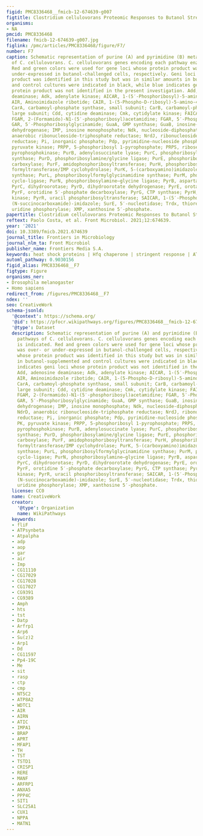 ```yaml
---
figid: PMC8336468__fmicb-12-674639-g007
figtitle: Clostridium cellulovorans Proteomic Responses to Butanol Stress
organisms:
- NA
pmcid: PMC8336468
filename: fmicb-12-674639-g007.jpg
figlink: /pmc/articles/PMC8336468/figure/F7/
number: F7
caption: Schematic representation of purine (A) and pyrimidine (B) metabolic pathways
  of C. cellulovorans. C. cellulovorans genes encoding each pathway enzyme is indicated.
  Red and green colors were used for gene loci whose protein product was over- or
  under-expressed in butanol-challenged cells, respectively. Geni loci whose protein
  product was identified in this study but was in similar amounts in butanol-supplemented
  and control cultures were indicated in black, while blue indicates geni loci whose
  protein product was not identified in the present investigation. Add, adenosine
  deaminase; Adk, adenylate kinase; AICAR, 1-(5′-Phosphoribosyl)-5-amino-4-imidazolecarboxamide;
  AIR, Aminoimidazole ribotide; CAIR, 1-(5-Phospho-D-ribosyl)-5-amino-4-imidazolecarboxylate;
  CarA, carbamoyl-phosphate synthase, small subunit; CarB, carbamoyl-phosphate synthase,
  large subunit; Cdd, cytidine deaminase; Cmk, cytidylate kinase; FAICAR, 1-(5′-Phosphoribosyl)-5-formamido-4-imidazolecarboxamide;
  FGAM, 2-(Formamido)-N1-(5′-phosphoribosyl)acetamidine; FGAR, 5′-Phosphoribosyl-N-formylglycinamide;
  GAR, 5′-Phosphoribosylglycinamide; GuaA, GMP synthase; GuaB, inosine-5′-monophosphate
  dehydrogenase; IMP, inosine monophosphate; Ndk, nucleoside-diphosphate kinase; NdrD,
  anaerobic ribonucleoside-triphosphate reductase; NrdJ, ribonucleoside-diphosphate
  reductase; Pi, inorganic phosphate; Pdp, pyrimidine-nucleoside phosphorylase; PK,
  pyruvate kinase; PRPP, 5-phosphoribosyl 1-pyrophosphate; PRPS, ribose-phosphate
  pyrophosphokinase; PurB, adenylosuccinate lyase; PurC, phosphoribosylaminoimidazole-succinocarboxamide
  synthase; PurD, phosphoribosylamine/glycine ligase; PurE, phosphoribosylaminoimidazole
  carboxylase; PurF, amidophosphoribosyltransferase; PurH, phosphoribosylaminoimidazolecarboxamide
  formyltransferase/IMP cyclohydrolase; PurK, 5-(carboxyamino)imidazole ribonucleotide
  synthase; PurL, phosphoribosylformylglycinamidine synthase; PurM, phosphoribosylformylglycinamidine
  cyclo-ligase; PurN, phosphoribosylamine–glycine ligase; PyrB, aspartate carbamoyltransferase;
  PyrC, dihydroorotase; PyrD, dihydroorotate dehydrogenase; PyrE, orotate phosphoribosyltransferase;
  PyrF, orotidine 5′-phosphate decarboxylase; PyrG, CTP synthase; PyrH, uridylate
  kinase; PyrR, uracil phosphoribosyltransferase; SAICAR, 1-(5′-Phosphoribosyl)-5-amino-4-
  (N-succinocarboxamide)-imidazole; SurE, 5′-nucleotidase; Trdx, thioredoxin; Udp,
  uridine phosphorylase; XMP, xanthosine 5′-phosphate.
papertitle: Clostridium cellulovorans Proteomic Responses to Butanol Stress.
reftext: Paolo Costa, et al. Front Microbiol. 2021;12:674639.
year: '2021'
doi: 10.3389/fmicb.2021.674639
journal_title: Frontiers in Microbiology
journal_nlm_ta: Front Microbiol
publisher_name: Frontiers Media S.A.
keywords: heat shock proteins | Hfq chaperone | stringent response | ATPase | butyrate
automl_pathway: 0.9030156
figid_alias: PMC8336468__F7
figtype: Figure
organisms_ner:
- Drosophila melanogaster
- Homo sapiens
redirect_from: /figures/PMC8336468__F7
ndex: ''
seo: CreativeWork
schema-jsonld:
  '@context': https://schema.org/
  '@id': https://pfocr.wikipathways.org/figures/PMC8336468__fmicb-12-674639-g007.html
  '@type': Dataset
  description: Schematic representation of purine (A) and pyrimidine (B) metabolic
    pathways of C. cellulovorans. C. cellulovorans genes encoding each pathway enzyme
    is indicated. Red and green colors were used for gene loci whose protein product
    was over- or under-expressed in butanol-challenged cells, respectively. Geni loci
    whose protein product was identified in this study but was in similar amounts
    in butanol-supplemented and control cultures were indicated in black, while blue
    indicates geni loci whose protein product was not identified in the present investigation.
    Add, adenosine deaminase; Adk, adenylate kinase; AICAR, 1-(5′-Phosphoribosyl)-5-amino-4-imidazolecarboxamide;
    AIR, Aminoimidazole ribotide; CAIR, 1-(5-Phospho-D-ribosyl)-5-amino-4-imidazolecarboxylate;
    CarA, carbamoyl-phosphate synthase, small subunit; CarB, carbamoyl-phosphate synthase,
    large subunit; Cdd, cytidine deaminase; Cmk, cytidylate kinase; FAICAR, 1-(5′-Phosphoribosyl)-5-formamido-4-imidazolecarboxamide;
    FGAM, 2-(Formamido)-N1-(5′-phosphoribosyl)acetamidine; FGAR, 5′-Phosphoribosyl-N-formylglycinamide;
    GAR, 5′-Phosphoribosylglycinamide; GuaA, GMP synthase; GuaB, inosine-5′-monophosphate
    dehydrogenase; IMP, inosine monophosphate; Ndk, nucleoside-diphosphate kinase;
    NdrD, anaerobic ribonucleoside-triphosphate reductase; NrdJ, ribonucleoside-diphosphate
    reductase; Pi, inorganic phosphate; Pdp, pyrimidine-nucleoside phosphorylase;
    PK, pyruvate kinase; PRPP, 5-phosphoribosyl 1-pyrophosphate; PRPS, ribose-phosphate
    pyrophosphokinase; PurB, adenylosuccinate lyase; PurC, phosphoribosylaminoimidazole-succinocarboxamide
    synthase; PurD, phosphoribosylamine/glycine ligase; PurE, phosphoribosylaminoimidazole
    carboxylase; PurF, amidophosphoribosyltransferase; PurH, phosphoribosylaminoimidazolecarboxamide
    formyltransferase/IMP cyclohydrolase; PurK, 5-(carboxyamino)imidazole ribonucleotide
    synthase; PurL, phosphoribosylformylglycinamidine synthase; PurM, phosphoribosylformylglycinamidine
    cyclo-ligase; PurN, phosphoribosylamine–glycine ligase; PyrB, aspartate carbamoyltransferase;
    PyrC, dihydroorotase; PyrD, dihydroorotate dehydrogenase; PyrE, orotate phosphoribosyltransferase;
    PyrF, orotidine 5′-phosphate decarboxylase; PyrG, CTP synthase; PyrH, uridylate
    kinase; PyrR, uracil phosphoribosyltransferase; SAICAR, 1-(5′-Phosphoribosyl)-5-amino-4-
    (N-succinocarboxamide)-imidazole; SurE, 5′-nucleotidase; Trdx, thioredoxin; Udp,
    uridine phosphorylase; XMP, xanthosine 5′-phosphate.
  license: CC0
  name: CreativeWork
  creator:
    '@type': Organization
    name: WikiPathways
  keywords:
  - fliF
  - ATPsynbeta
  - Atpalpha
  - adp
  - aop
  - gar
  - air
  - Imp
  - CG11110
  - CG17029
  - CG17028
  - CG17027
  - CG9391
  - CG9389
  - Amph
  - hts
  - tst
  - Datp
  - Arfrp1
  - Arp6
  - Su(z)2
  - Arp1
  - Dd
  - CG11597
  - Pp4-19C
  - Me
  - sit
  - rasp
  - ctp
  - cmp
  - NT5C2
  - ATP8A2
  - WDTC1
  - AIR
  - AIRN
  - ATIC
  - IMPA1
  - BRAP
  - APRT
  - MFAP1
  - TH
  - TST
  - TSTD1
  - CRISP1
  - RERE
  - MANF
  - ARFRP1
  - ANXA5
  - PPP4C
  - SIT1
  - SLC25A1
  - CUX1
  - NPPA
  - MATN1
---
```


